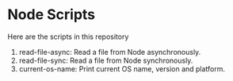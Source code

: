 # Node Scripts

Here are the scripts in this repository

1. read-file-async: Read a file from Node asynchronously.
1. read-file-sync: Read a file from Node synchronously.
1. current-os-name: Print current OS name, version and platform.
